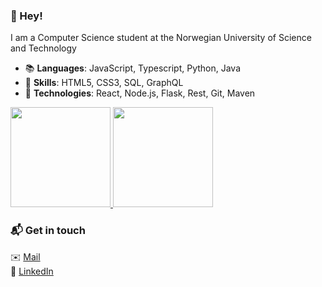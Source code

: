### 👋 Hey!

I am a Computer Science student at the Norwegian University of Science and Technology

- 📚 **Languages**: JavaScript, Typescript, Python, Java
- 📖 **Skills**: HTML5, CSS3, SQL, GraphQL
- 🔨 **Technologies**: React, Node.js, Flask, Rest, Git, Maven

<a href="https://github.com/juliangra">
  <img height="160em" src="https://github-readme-stats.vercel.app/api?username=juliangra&theme=buefy&show_icons=true" />
  <img height="160em" src="https://github-readme-stats.vercel.app/api/top-langs/?username=juliangra&theme=buefy&layout=compact" />
</a>

### 📬 Get in touch
✉️ <a href="mailto:juliangr@stud.ntnu.no">Mail</a>  
🔗 <a href="https://www.linkedin.com/in/julian-grande/">LinkedIn</a>
